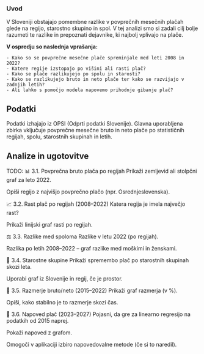 ### Uvod

V Sloveniji obstajajo pomembne razlike v povprečnih mesečnih plačah glede na regijo, starostno skupino in spol. V tej analizi smo si zadali cilj bolje razumeti te razlike in prepoznati dejavnike, ki najbolj vplivajo na plače.

**V ospredju so naslednja vprašanja:**

    - Kako so se povprečne mesečne plače spreminjale med leti 2008 in 2022?
    - Katere regije izstopajo po višini ali rasti plač?
    - Kako se plače razlikujejo po spolu in starosti?
    - Kako se razlikujejo bruto in neto plače ter kako se razvijajo v zadnjih letih?
    - Ali lahko s pomočjo modela napovemo prihodnje gibanje plač?

## Podatki

Podatki izhajajo iz OPSI (Odprti podatki Slovenije). Glavna uporabljena zbirka vključuje povprečne mesečne bruto in neto plače po statističnih regijah, spolu, starostnih skupinah in letih.

## Analize in ugotovitve

TODO: 📊 3.1. Povprečna bruto plača po regijah
Prikaži zemljevid ali stolpčni graf za leto 2022.

Opiši regijo z najvišjo povprečno plačo (npr. Osrednjeslovenska).

📈 3.2. Rast plač po regijah (2008–2022)
Katera regija je imela največjo rast?

Prikaži linijski graf rasti po regijah.

⚖️ 3.3. Razlike med spoloma
Razlike v letu 2022 (po regijah).

Razlika po letih 2008–2022 – graf razlike med moškimi in ženskami.

👥 3.4. Starostne skupine
Prikaži spremembo plač po starostnih skupinah skozi leta.

Uporabi graf iz Slovenije in regij, če je prostor.

💸 3.5. Razmerje bruto/neto (2015–2022)
Prikaži graf razmerja (v %).

Opiši, kako stabilno je to razmerje skozi čas.

🔮 3.6. Napoved plač (2023–2027)
Pojasni, da gre za linearno regresijo na podatkih od 2015 naprej.

Pokaži napoved z grafom.

Omogoči v aplikaciji izbiro napovedovalne metode (če si to naredil).

